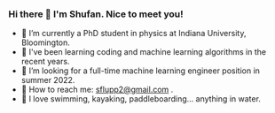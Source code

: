 ### Hi there 👋 I'm Shufan. Nice to meet you!


* 🔭 I’m currently a PhD student in physics at Indiana University, Bloomington. 
* 🌱 I've been learning coding and machine learning algorithms in the recent years. 
* 🙋 I’m looking for a full-time machine learning engineer position in summer 2022.
* 🏹 How to reach me: sflupp2@gmail.com .
* 🌊 I love swimming, kayaking, paddleboarding... anything in water.
